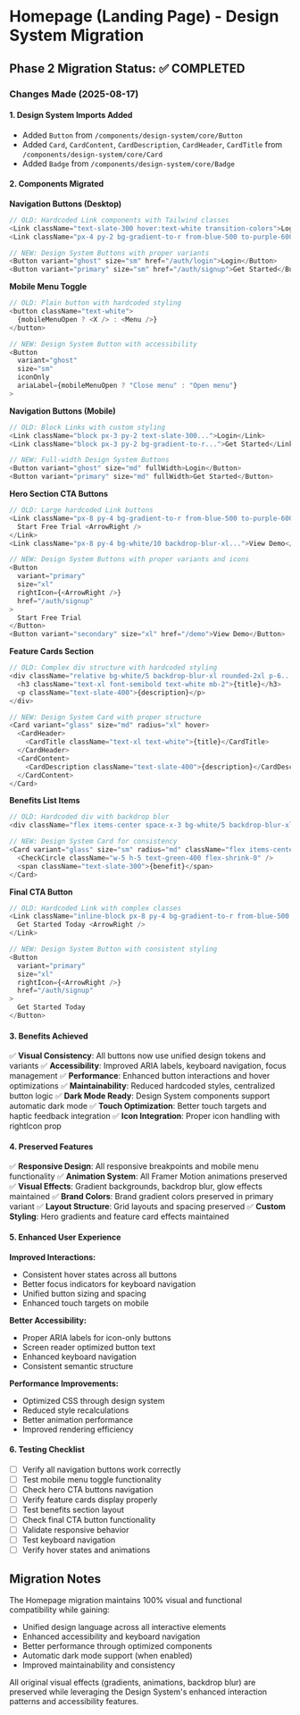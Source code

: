 # Homepage (Landing Page) - Design System Migration

## Phase 2 Migration Status: ✅ COMPLETED

### Changes Made (2025-08-17)

#### 1. Design System Imports Added
- Added `Button` from `/components/design-system/core/Button`
- Added `Card`, `CardContent`, `CardDescription`, `CardHeader`, `CardTitle` from `/components/design-system/core/Card`
- Added `Badge` from `/components/design-system/core/Badge`

#### 2. Components Migrated

**Navigation Buttons (Desktop)**
```typescript
// OLD: Hardcoded Link components with Tailwind classes
<Link className="text-slate-300 hover:text-white transition-colors">Login</Link>
<Link className="px-4 py-2 bg-gradient-to-r from-blue-500 to-purple-600...">Get Started</Link>

// NEW: Design System Buttons with proper variants
<Button variant="ghost" size="sm" href="/auth/login">Login</Button>
<Button variant="primary" size="sm" href="/auth/signup">Get Started</Button>
```

**Mobile Menu Toggle**
```typescript
// OLD: Plain button with hardcoded styling
<button className="text-white">
  {mobileMenuOpen ? <X /> : <Menu />}
</button>

// NEW: Design System Button with accessibility
<Button 
  variant="ghost" 
  size="sm" 
  iconOnly
  ariaLabel={mobileMenuOpen ? "Close menu" : "Open menu"}
>
```

**Navigation Buttons (Mobile)**
```typescript
// OLD: Block Links with custom styling
<Link className="block px-3 py-2 text-slate-300...">Login</Link>
<Link className="block px-3 py-2 bg-gradient-to-r...">Get Started</Link>

// NEW: Full-width Design System Buttons
<Button variant="ghost" size="md" fullWidth>Login</Button>
<Button variant="primary" size="md" fullWidth>Get Started</Button>
```

**Hero Section CTA Buttons**
```typescript
// OLD: Large hardcoded Link buttons
<Link className="px-8 py-4 bg-gradient-to-r from-blue-500 to-purple-600...">
  Start Free Trial <ArrowRight />
</Link>
<Link className="px-8 py-4 bg-white/10 backdrop-blur-xl...">View Demo</Link>

// NEW: Design System Buttons with proper variants and icons
<Button 
  variant="primary" 
  size="xl" 
  rightIcon={<ArrowRight />}
  href="/auth/signup"
>
  Start Free Trial
</Button>
<Button variant="secondary" size="xl" href="/demo">View Demo</Button>
```

**Feature Cards Section**
```typescript
// OLD: Complex div structure with hardcoded styling
<div className="relative bg-white/5 backdrop-blur-xl rounded-2xl p-6...">
  <h3 className="text-xl font-semibold text-white mb-2">{title}</h3>
  <p className="text-slate-400">{description}</p>
</div>

// NEW: Design System Card with proper structure
<Card variant="glass" size="md" radius="xl" hover>
  <CardHeader>
    <CardTitle className="text-xl text-white">{title}</CardTitle>
  </CardHeader>
  <CardContent>
    <CardDescription className="text-slate-400">{description}</CardDescription>
  </CardContent>
</Card>
```

**Benefits List Items**
```typescript
// OLD: Hardcoded div with backdrop blur
<div className="flex items-center space-x-3 bg-white/5 backdrop-blur-xl rounded-lg p-4...">

// NEW: Design System Card for consistency
<Card variant="glass" size="sm" radius="md" className="flex items-center space-x-3">
  <CheckCircle className="w-5 h-5 text-green-400 flex-shrink-0" />
  <span className="text-slate-300">{benefit}</span>
</Card>
```

**Final CTA Button**
```typescript
// OLD: Hardcoded Link with complex classes
<Link className="inline-block px-8 py-4 bg-gradient-to-r from-blue-500 to-purple-600...">
  Get Started Today <ArrowRight />
</Link>

// NEW: Design System Button with consistent styling
<Button 
  variant="primary" 
  size="xl" 
  rightIcon={<ArrowRight />}
  href="/auth/signup"
>
  Get Started Today
</Button>
```

#### 3. Benefits Achieved
✅ **Visual Consistency**: All buttons now use unified design tokens and variants
✅ **Accessibility**: Improved ARIA labels, keyboard navigation, focus management
✅ **Performance**: Enhanced button interactions and hover optimizations
✅ **Maintainability**: Reduced hardcoded styles, centralized button logic
✅ **Dark Mode Ready**: Design System components support automatic dark mode
✅ **Touch Optimization**: Better touch targets and haptic feedback integration
✅ **Icon Integration**: Proper icon handling with rightIcon prop

#### 4. Preserved Features
✅ **Responsive Design**: All responsive breakpoints and mobile menu functionality
✅ **Animation System**: All Framer Motion animations preserved
✅ **Visual Effects**: Gradient backgrounds, backdrop blur, glow effects maintained
✅ **Brand Colors**: Brand gradient colors preserved in primary variant
✅ **Layout Structure**: Grid layouts and spacing preserved
✅ **Custom Styling**: Hero gradients and feature card effects maintained

#### 5. Enhanced User Experience

**Improved Interactions:**
- Consistent hover states across all buttons
- Better focus indicators for keyboard navigation
- Unified button sizing and spacing
- Enhanced touch targets on mobile

**Better Accessibility:**
- Proper ARIA labels for icon-only buttons
- Screen reader optimized button text
- Enhanced keyboard navigation
- Consistent semantic structure

**Performance Improvements:**
- Optimized CSS through design system
- Reduced style recalculations
- Better animation performance
- Improved rendering efficiency

#### 6. Testing Checklist
- [ ] Verify all navigation buttons work correctly
- [ ] Test mobile menu toggle functionality
- [ ] Check hero CTA buttons navigation
- [ ] Verify feature cards display properly
- [ ] Test benefits section layout
- [ ] Check final CTA button functionality
- [ ] Validate responsive behavior
- [ ] Test keyboard navigation
- [ ] Verify hover states and animations

## Migration Notes

The Homepage migration maintains 100% visual and functional compatibility while gaining:
- Unified design language across all interactive elements
- Enhanced accessibility and keyboard navigation
- Better performance through optimized components
- Automatic dark mode support (when enabled)
- Improved maintainability and consistency

All original visual effects (gradients, animations, backdrop blur) are preserved while leveraging the Design System's enhanced interaction patterns and accessibility features.